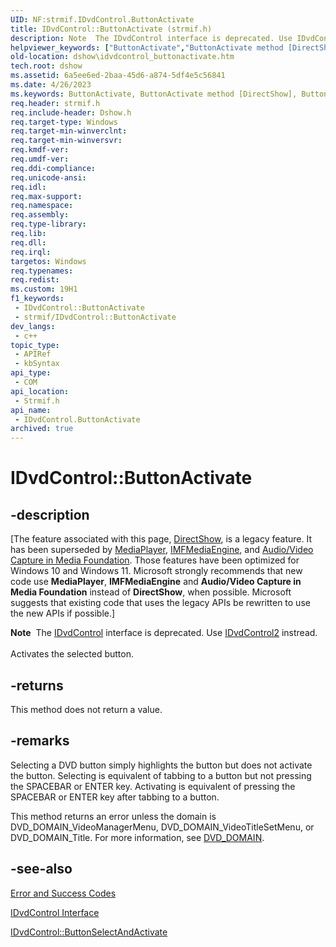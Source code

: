 ```yaml
---
UID: NF:strmif.IDvdControl.ButtonActivate
title: IDvdControl::ButtonActivate (strmif.h)
description: Note  The IDvdControl interface is deprecated. Use IDvdControl2 instread. Activates the selected button.
helpviewer_keywords: ["ButtonActivate","ButtonActivate method [DirectShow]","ButtonActivate method [DirectShow]","IDvdControl interface","IDvdControl interface [DirectShow]","ButtonActivate method","IDvdControl.ButtonActivate","IDvdControl::ButtonActivate","IDvdControlButtonActivate","dshow.idvdcontrol_buttonactivate","strmif/IDvdControl::ButtonActivate"]
old-location: dshow\idvdcontrol_buttonactivate.htm
tech.root: dshow
ms.assetid: 6a5ee6ed-2baa-45d6-a874-5df4e5c56841
ms.date: 4/26/2023
ms.keywords: ButtonActivate, ButtonActivate method [DirectShow], ButtonActivate method [DirectShow],IDvdControl interface, IDvdControl interface [DirectShow],ButtonActivate method, IDvdControl.ButtonActivate, IDvdControl::ButtonActivate, IDvdControlButtonActivate, dshow.idvdcontrol_buttonactivate, strmif/IDvdControl::ButtonActivate
req.header: strmif.h
req.include-header: Dshow.h
req.target-type: Windows
req.target-min-winverclnt: 
req.target-min-winversvr: 
req.kmdf-ver: 
req.umdf-ver: 
req.ddi-compliance: 
req.unicode-ansi: 
req.idl: 
req.max-support: 
req.namespace: 
req.assembly: 
req.type-library: 
req.lib: 
req.dll: 
req.irql: 
targetos: Windows
req.typenames: 
req.redist: 
ms.custom: 19H1
f1_keywords:
 - IDvdControl::ButtonActivate
 - strmif/IDvdControl::ButtonActivate
dev_langs:
 - c++
topic_type:
 - APIRef
 - kbSyntax
api_type:
 - COM
api_location:
 - Strmif.h
api_name:
 - IDvdControl.ButtonActivate
archived: true
---
```


# IDvdControl::ButtonActivate


## -description

\[The feature associated with this page, [DirectShow](/windows/win32/directshow/directshow), is a legacy feature. It has been superseded by [MediaPlayer](/uwp/api/Windows.Media.Playback.MediaPlayer), [IMFMediaEngine](/windows/win32/api/mfmediaengine/nn-mfmediaengine-imfmediaengine), and [Audio/Video Capture in Media Foundation](/windows/win32/medfound/audio-video-capture-in-media-foundation). Those features have been optimized for Windows 10 and Windows 11. Microsoft strongly recommends that new code use **MediaPlayer**, **IMFMediaEngine** and **Audio/Video Capture in Media Foundation** instead of **DirectShow**, when possible. Microsoft suggests that existing code that uses the legacy APIs be rewritten to use the new APIs if possible.\]

<div class="alert"><b>Note</b>  The <a href="/windows/desktop/api/strmif/nn-strmif-idvdcontrol">IDvdControl</a> interface is deprecated. Use <a href="/windows/desktop/api/strmif/nn-strmif-idvdcontrol2">IDvdControl2</a> instread.</div>
<div> </div>
Activates the selected button.



## -returns

This method does not return a value.

## -remarks

Selecting a DVD button simply highlights the button but does not activate the button. Selecting is equivalent of tabbing to a button but not pressing the SPACEBAR or ENTER key. Activating is equivalent of pressing the SPACEBAR or ENTER key after tabbing to a button.

This method returns an error unless the domain is DVD_DOMAIN_VideoManagerMenu, DVD_DOMAIN_VideoTitleSetMenu, or DVD_DOMAIN_Title. For more information, see <a href="/windows/desktop/api/strmif/ne-strmif-dvd_domain">DVD_DOMAIN</a>.

## -see-also

<a href="/windows/desktop/DirectShow/error-and-success-codes">Error and Success Codes</a>



<a href="/windows/desktop/api/strmif/nn-strmif-idvdcontrol">IDvdControl Interface</a>



<a href="/windows/desktop/api/strmif/nf-strmif-idvdcontrol-buttonselectandactivate">IDvdControl::ButtonSelectAndActivate</a>
